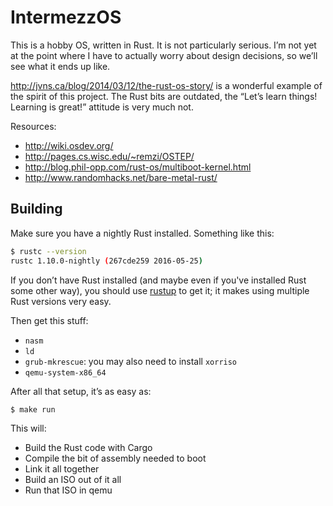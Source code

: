 # IntermezzOS

This is a hobby OS, written in Rust. It is not particularly serious. I’m
not yet at the point where I have to actually worry about design decisions, so
we’ll see what it ends up like.

http://jvns.ca/blog/2014/03/12/the-rust-os-story/ is a wonderful example of the
spirit of this project. The Rust bits are outdated, the “Let’s learn things!
Learning is great!” attitude is very much not.


Resources:

* http://wiki.osdev.org/
* http://pages.cs.wisc.edu/~remzi/OSTEP/
* http://blog.phil-opp.com/rust-os/multiboot-kernel.html
* http://www.randomhacks.net/bare-metal-rust/

## Building

Make sure you have a nightly Rust installed. Something like this:

```bash
$ rustc --version
rustc 1.10.0-nightly (267cde259 2016-05-25)
```

If you don’t have Rust installed (and maybe even if you've installed Rust some
other way), you should use [rustup](https://rustup.rs/) to get it; it makes
using multiple Rust versions very easy.

Then get this stuff:

* `nasm`
* `ld`
* `grub-mkrescue`: you may also need to install `xorriso`
* `qemu-system-x86_64`

After all that setup, it’s as easy as:

```bash
$ make run
```

This will:

* Build the Rust code with Cargo
* Compile the bit of assembly needed to boot
* Link it all together
* Build an ISO out of it all
* Run that ISO in qemu
